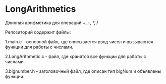 # LongArithmetics

Длинная арифметика для операций +, -, *, /

Репозиторий содержит файлы:

1.main.c - основной файл, где описывается ввод чисел и вызываются функции для работы с числами.

2.LongArithmetic.c - файл, где хранятся все функции для работы с числами.

3.bignumber.h - заголовочный файл, где описан тип bigNum и объявлены функции.
